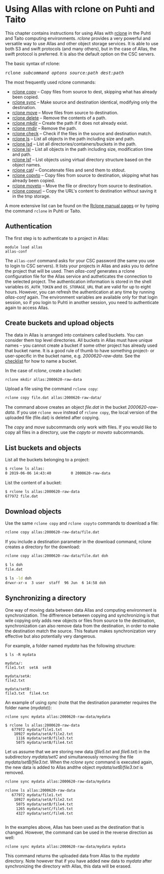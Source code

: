 # Using Allas with rclone on Puhti and Taito 

This chapter contains instructions for using Allas with [rclone](https://rclone.org/) in the Puhti and Taito computing environments. _rclone_ provides a very powerful and versatile way to use Allas and other object storage services. It is able to use both S3 and swift protocols (and many others), but in the case of Allas, the swift protocol is preferred. It is also the default option on the CSC servers.

The basic syntax of rclone:
<pre>
rclone <i>subcommand optons source:path dest:path</i> 
</pre>

The most frequently used rclone commands:

*    [rclone copy]( https://rclone.org/commands/rclone_copy/) – Copy files from source to dest, skipping what has already been copied.
*    [rclone sync](https://rclone.org/commands/rclone_sync/) – Make source and destination identical, modifying only the destination.
*    [rclone move](https://rclone.org/commands/rclone_move/) – Move files from source to destination.
*    [rclone delete](https://rclone.org/commands/rclone_delete/) – Remove the contents of a path.
*    [rclone mkdir](https://rclone.org/commands/rclone_mkdir/) – Create the path if it does not already exist.
*    [rclone rmdir](https://rclone.org/commands/rclone_rmdir/) – Remove the path.
*    [rclone check](https://rclone.org/commands/rclone_check/) – Check if the files in the source and destination match.
*    [rclone ls](https://rclone.org/commands/rclone_ls/) – List all objects in the path including size and path.
*    [rclone lsd](https://rclone.org/commands/rclone_lsd/) – List all directories/containers/buckets in the path.
*    [rclone lsl](https://rclone.org/commands/rclone_lsl/) – List all objects in the path including size, modification time and path.
*    [rclone lsf](https://rclone.org/commands/rclone_lsf/) – List objects using virtual directory structure based on the object names.
*    [rclone cat](https://rclone.org/commands/rclone_cat)/ – Concatenate files and send them to stdout.
*    [rclone copyto](https://rclone.org/commands/rclone_copyto/) – Copy files from source to destination, skipping what has already been copied.
*    [rclone moveto](https://rclone.org/commands/rclone_moveto/) – Move the file or directory from source to destination.
*    [rclone copyurl](https://rclone.org/commands/rclone_copyurl/) – Copy the URL's content to destination without saving it in the tmp storage.

A more extensive list can be found on the [Rclone manual pages]( https://rclone.org/docs/) or by typing the command `rclone` in Puhti or  Taito.

## Authentication

The first step is to authenticate to a project in Allas:
```
module load allas
allas-conf
```

The `allas-conf` command asks for your CSC password (the same you use to login to CSC servers). It lists
your projects in Allas and asks you to define the project that will be used. Then _allas-conf_ generates a rclone configuration file for the Allas service and autheticates the connection to the selected project. The authentication information is stored in the shell variables `OS_AUTH_TOKEN` and `OS_STORAGE_URL` that are valid for up to eight hours. However, you can refresh the authentication at any time by running _allas-conf_ again. The environment variables are available only for that login session, so if you login to Puhti in another session, you need to authenticate again to access Allas.

## Create buckets and upload objects

The data in Allas is arranged into containers called buckets. You can consider them top level directories. All buckets in Allas must have unique names – you cannot create a bucket if some other project has already used that bucket name. It is a good rule of thumb to have something project- or user-specific in the bucket name, e.g. _2000620-raw-data_. See the [checklist](../introduction.md#naming-buckets) for how to name a bucket.

In the case of _rclone_, create a bucket:
```bash
rclone mkdir allas:2000620-raw-data
```
Upload a file using the command ```rclone copy```:
```bash
rclone copy file.dat allas:2000620-raw-data/
```
The command above creates an object _file.dat_ in the bucket _2000620-raw-data_.
If you use `rclone move` instead of `rclone copy`, the local version of the uploaded file (file.dat)
is deleted after copying.

The _copy_ and _move_ subcommands only work with files. If you would like to copy all files in a directory, use the _copyto_ or _moveto_ subcommands.

## List buckets and objects

List all the buckets belonging to a project:
```bash
$ rclone ls allas:
0 2019-06-06 14:43:40         0 2000620-raw-data
```

List the content of a bucket: 
```bash
$ rclone ls allas:2000620-raw-data
677972 file.dat
```

## Download objects

Use the same `rclone copy` and `rclone copyto` commands to download a file:
```bash
rclone copy allas:2000620-raw-data/file.dat
```

If you include a destination parameter in the download command, rclone creates a directory for the download:
```bash
rclone copy allas:2000620-raw-data/file.dat doh
```

```bash
$ ls doh
file.dat
```

```bash
$ ls -ld doh
drwxr-xr-x  3 user  staff  96 Jun  6 14:58 doh
```

## Synchronizing a directory

One way of moving data between data Allas and computing environment is synchronization. The diffrerence between copying and synchronizing is that wile copying only adds new objects or files from source to the destination, synchronization can also remove data from the destination, in order to make the destination match the source. This feature makes synchronization very effective but also potentially very dangerous.

For example, a folder named _mydata_ has the following structure:
```
$ ls -R mydata

mydata/:
file1.txt  setA  setB

mydata/setA:
file2.txt

mydata/setB:
file3.txt  file4.txt
```

An example of using _sync_ (note that the destination parameter requires the folder name (_mydata_)):

```bash
rclone sync mydata allas:2000620-raw-data/mydata
```

```
$ rclone ls allas:2000620-raw-data
   677972 mydata/file1.txt
    10927 mydata/setA/file2.txt
     1116 mydata/setB/file3.txt
     5075 mydata/setB/file4.txt
```

Let us assume that we are storing new data (_file5.txt_ and _file6.txt_) in the subdirectory _mydata/setC_ and simultaneously removing the file _mydata/setB/file3.txt_. When the _rclone sync_ command is executed again, the new data is added to Allas andthe  object _mydata/setB/file3.txt_ is removed.

```bash
rclone sync mydata allas:2000620-raw-data/mydata

rclone ls allas:2000620-raw-data
   677972 mydata/file1.txt
    10927 mydata/setA/file2.txt
     5075 mydata/setB/file4.txt
     1265 mydata/setC/file5.txt
     4327 mydata/setC/file6.txt
     
```
In the examples above, Allas has been used as the destination that is changed. However, the command can be used in the reverse direction as well:
```text
rclone sync mydata allas:2000620-raw-data/mydata mydata
```
This command returns the uploaded data from Allas to the _mydata_ directory. Note however that if you have added new data to _mydata_ after synchronizing the directory with Allas, this data will be erased.
